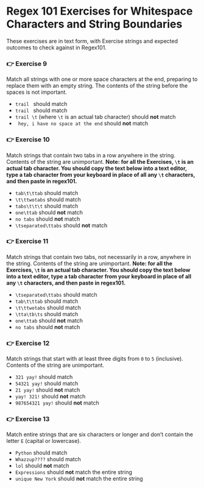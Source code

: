 # Regex 101 Exercises for Whitespace Characters and String Boundaries

These exercises are in text form, with Exercise strings and expected outcomes to check against in Regex101.

###

### 👉 Exercise 9

Match all strings with one or more space characters at the end, preparing to replace them with an empty string. The contents of the string before the spaces is not important.

- `trail ` should match
- `trail ` should match
- `trail \t` (where `\t` is an actual tab character) should **not** match
- ` hey, i have no space at the end` should **not** match

###

### 👉 Exercise 10

Match strings that contain two tabs in a row anywhere in the string. Contents of the string are unimportant.
**Note: for all the Exercises, `\t` is an actual tab character. You should copy the text below into a text editor, type a tab character from your keyboard in place of all any `\t` characters, and then paste in regex101.**

- `tab\t\ttab` should match
- `\t\ttwotabs` should match
- `tabs\t\t\t` should match
- `one\ttab` should **not** match
- `no tabs` should **not** match
- `\tseparated\ttabs` should **not** match

###

### 👉 Exercise 11

Match strings that contain two tabs, not necessarily in a row, anywhere in the string. Contents of the string are unimportant.
**Note: for all the Exercises, `\t` is an actual tab character. You should copy the text below into a text editor, type a tab character from your keyboard in place of all any `\t` characters, and then paste in regex101.**

- `\tseparated\ttabs` should match
- `tab\t\ttab` should match
- `\t\ttwotabs` should match
- `\tta\tb\ts` should match
- `one\ttab` should **not** match
- `no tabs` should **not** match

###

### 👉 Exercise 12

Match strings that start with at least three digits from `0` to `5` (inclusive). Contents of the string are unimportant.

- `321 yay!` should match
- `54321 yay!` should match
- `21 yay!` should **not** match
- `yay! 321!` should **not** match
- `987654321 yay!` should **not** match

###

### 👉 Exercise 13

Match entire strings that are six characters or longer and don’t contain the letter `E` (capital or lowercase).

- `Python` should match
- `Whazzup????` should match
- `lol` should **not** match
- `Expressions` should **not** match the entire string
- `unique New York` should **not** match the entire string
